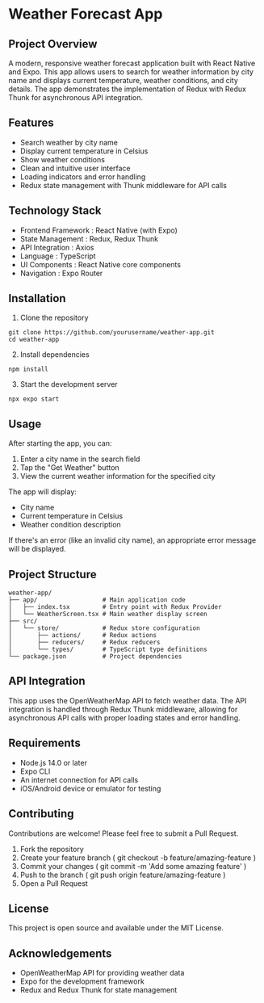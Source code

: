 # Weather Forecast App
## Project Overview
A modern, responsive weather forecast application built with React Native and Expo. This app allows users to search for weather information by city name and displays current temperature, weather conditions, and city details. The app demonstrates the implementation of Redux with Redux Thunk for asynchronous API integration.

## Features
- Search weather by city name
- Display current temperature in Celsius
- Show weather conditions
- Clean and intuitive user interface
- Loading indicators and error handling
- Redux state management with Thunk middleware for API calls

## Technology Stack
- Frontend Framework : React Native (with Expo)
- State Management : Redux, Redux Thunk
- API Integration : Axios
- Language : TypeScript
- UI Components : React Native core components
- Navigation : Expo Router

## Installation
1. Clone the repository
```
git clone https://github.com/yourusername/weather-app.git
cd weather-app
```
2. Install dependencies
```
npm install
```
3. Start the development server
```
npx expo start
```

## Usage
After starting the app, you can:

1. Enter a city name in the search field
2. Tap the "Get Weather" button
3. View the current weather information for the specified city

The app will display:

- City name
- Current temperature in Celsius
- Weather condition description

If there's an error (like an invalid city name), an appropriate error message will be displayed.

## Project Structure
```
weather-app/
├── app/                  # Main application code
│   ├── index.tsx         # Entry point with Redux Provider
│   └── WeatherScreen.tsx # Main weather display screen
├── src/
│   └── store/            # Redux store configuration
│       ├── actions/      # Redux actions
│       ├── reducers/     # Redux reducers
│       └── types/        # TypeScript type definitions
└── package.json          # Project dependencies
```

## API Integration
This app uses the OpenWeatherMap API to fetch weather data. The API integration is handled through Redux Thunk middleware, allowing for asynchronous API calls with proper loading states and error handling.

## Requirements
- Node.js 14.0 or later
- Expo CLI
- An internet connection for API calls
- iOS/Android device or emulator for testing

## Contributing
Contributions are welcome! Please feel free to submit a Pull Request.

1. Fork the repository
2. Create your feature branch ( git checkout -b feature/amazing-feature )
3. Commit your changes ( git commit -m 'Add some amazing feature' )
4. Push to the branch ( git push origin feature/amazing-feature )
5. Open a Pull Request

## License
This project is open source and available under the MIT License.

## Acknowledgements
- OpenWeatherMap API for providing weather data
- Expo for the development framework
- Redux and Redux Thunk for state management